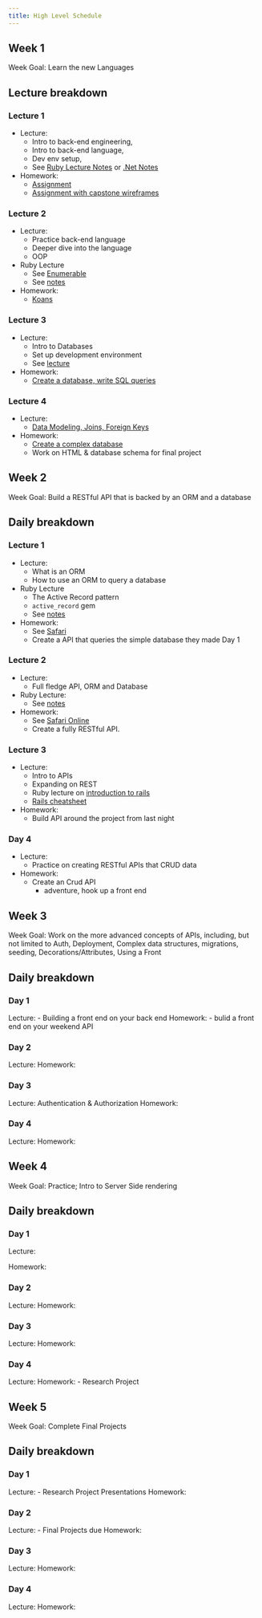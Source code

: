 ```yaml
---
title: High Level Schedule
---
```


## Week 1

Week Goal: Learn the new Languages

## Lecture breakdown

### Lecture 1

- Lecture:
  - Intro to back-end engineering,
  - Intro to back-end language,
  - Dev env setup,
  - See [Ruby Lecture Notes](/handbook/curriculum/back-end/full-stack-i/lecture/ruby/intro-to-ruby) or [.Net Notes](/handbook/curriculum/back-end/full-stack-i/lecture/dotnet)
- Homework:
  - [Assignment](/handbook/curriculum/back-end/full-stack-i/assignments/a-whole-new-world/welcome-to-a-new-language.origin)
  - [Assignment with capstone wireframes](/handbook/curriculum/back-end/full-stack-i/assignments/a-whole-new-world/welcome-to-a-new-language.wireframes)

### Lecture 2

- Lecture:
  - Practice back-end language
  - Deeper dive into the language
  - OOP
- Ruby Lecture
  - See [Enumerable](/handbook/curriculum/back-end/full-stack-i/lecture/ruby/enumerable)
  - See [notes](/handbook/curriculum/back-end/full-stack-i/lecture/ruby/classes)
- Homework:
  - [Koans](/handbook/curriculum/back-end/full-stack-i/assignments/koans)

### Lecture 3

- Lecture:
  - Intro to Databases
  - Set up development environment
  - See [lecture](/handbook/curriculum/back-end/full-stack-i/lecture/sql/intro-to-sql)
- Homework:
  - [Create a database, write SQL queries](/handbook/curriculum/back-end/full-stack-i/assignments/welcome-to-sql)

### Lecture 4

- Lecture:
  - [Data Modeling, Joins, Foreign Keys](/handbook/curriculum/back-end/full-stack-i/lecture/sql/intro-to-joins)
- Homework:
  - [Create a complex database](/handbook/curriculum/back-end/full-stack-i/assignments/joins-the-sql)
  - Work on HTML & database schema for final project

## Week 2

Week Goal: Build a RESTful API that is backed by an ORM and a database

## Daily breakdown

### Lecture 1

- Lecture:
  - What is an ORM
  - How to use an ORM to query a database
- Ruby Lecture
  - The Active Record pattern
  - `active_record` gem
  - See [notes](/handbook/curriculum/back-end/full-stack-i/lecture/ruby/active_record)
- Homework:
  - See [Safari](/handbook/curriculum/back-end/full-stack-ii/assignments/safari)
  - Create a API that queries the simple database they made Day 1

### Lecture 2

- Lecture:
  - Full fledge API, ORM and Database
- Ruby Lecture:
  - See [notes](/handbook/curriculum/back-end/full-stack-i/lecture/ruby/internet-and-sinatra)
- Homework:
  - See [Safari Online](/handbook/curriculum/back-end/full-stack-ii/assignments/safari-online)
  - Create a fully RESTful API.

### Lecture 3

- Lecture:
  - Intro to APIs
  - Expanding on REST
  - Ruby lecture on [introduction to rails](/handbook/curriculum/back-end/full-stack-i/lecture/ruby/intro-to-rails)
  - [Rails cheatsheet](/handbook/curriculum/back-end/full-stack-i/lecture/ruby/rails-cheatsheet)
- Homework:
  - Build API around the project from last night

### Day 4

- Lecture:
  - Practice on creating RESTful APIs that CRUD data
- Homework:
  - Create an Crud API
    - adventure, hook up a front end

## Week 3

Week Goal: Work on the more advanced concepts of APIs, including, but not limited to Auth, Deployment, Complex data structures, migrations, seeding, Decorations/Attributes, Using a Front

## Daily breakdown

### Day 1

Lecture: - Building a front end on your back end
Homework: - bulid a front end on your weekend API

### Day 2

Lecture:
Homework:

### Day 3

Lecture: Authentication & Authorization
Homework:

### Day 4

Lecture:
Homework:

## Week 4

Week Goal: Practice; Intro to Server Side rendering

## Daily breakdown

### Day 1

Lecture:

Homework:

### Day 2

Lecture:
Homework:

### Day 3

Lecture:
Homework:

### Day 4

Lecture:
Homework: - Research Project

## Week 5

Week Goal: Complete Final Projects

## Daily breakdown

### Day 1

Lecture: - Research Project Presentations
Homework:

### Day 2

Lecture: - Final Projects due
Homework:

### Day 3

Lecture:
Homework:

### Day 4

Lecture:
Homework:
